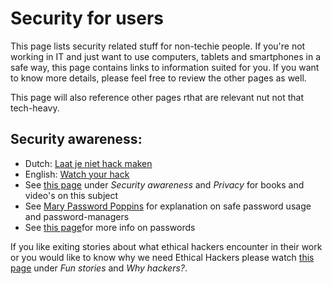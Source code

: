 # Security for users
This page lists security related stuff for non-techie people. If you're not working in IT and just want to use computers,
tablets and smartphones in a safe way, this page contains links to information suited for you. If you want to know more details, 
please feel free to review the other pages as well. 

This page will also reference other pages rthat are relevant nut not that tech-heavy.


## Security awareness:

* Dutch: [Laat je niet hack maken](https://laatjeniethackmaken.nl/)
* English: [Watch your hack](https://watchyourhack.com/)
* See [this page](../books/README.md) under _Security awareness_ and _Privacy_ for books and video's on this subject
* See [Mary Password Poppins](https://www.youtube.com/watch?v=IgCHcuCw_RQ) for explanation on safe password usage and password-managers  
* See [this page](../techniques/passwords/blog/part1.md)for more info on passwords

If you like exiting stories about what ethical hackers encounter in their work or you would like to know why we need Ethical Hackers
please watch [this page](../videos/README.md) under _Fun stories_ and _Why hackers?_.

